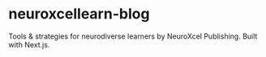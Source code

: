 # neuroxcellearn-blog
Tools &amp; strategies for neurodiverse learners by NeuroXcel Publishing. Built with Next.js.

